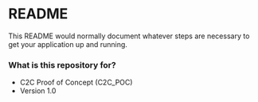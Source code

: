# README #

This README would normally document whatever steps are necessary to get your application up and running.

### What is this repository for? ###

* C2C Proof of Concept (C2C_POC)
* Version 1.0